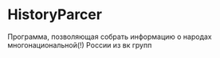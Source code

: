 # HistoryParcer
Программа, позволяющая собрать информацию о народах многонациональной(!) России из вк групп

